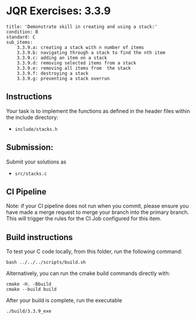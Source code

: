 # JQR Exercises: 3.3.9

```
title: 'Demonstrate skill in creating and using a stack:'
condition: B
standard: C
sub_items:
    3.3.9.a: creating a stack with n number of items
    3.3.9.b: navigating through a stack to find the nth item
    3.3.9.c: adding an item on a stack
    3.3.9.d: removing selected items from a stack
    3.3.9.e: removing all items from  the stack
    3.3.9.f: destroying a stack
    3.3.9.g: preventing a stack overrun
```

## Instructions


Your task is to implement the functions as defined in the header files within the include directory:
* `include/stacks.h`


## Submission: 

Submit your solutions as
* `src/stacks.c`
          

## CI Pipeline

Note: if your CI pipeline does not run when you commit, please ensure you have made a merge request to merge
your branch into the primary branch. This will trigger the rules for the CI Job configured for this item.

## Build instructions 

To test your C code locally, from this folder, run the following command:

```
bash ../../../scripts/build.sh
```

Alternatively, you can run the cmake build commands directly with:

```
cmake -H. -Bbuild
cmake --build build
```

After your build is complete, run the executable

```
./build/3.3.9_exe
```

